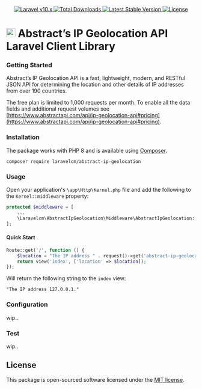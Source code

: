 <p align="center">
    <a href="https://laravel.com">
        <img alt="Laravel v10.x" src="https://img.shields.io/badge/Laravel-v10.x-FF2D20">
    </a>
    <a href="https://packagist.org/packages/laravelcm/abstract-ip-geolocation">
        <img src="https://img.shields.io/packagist/dt/laravelcm/abstract-ip-geolocation" alt="Total Downloads">
    </a>
    <a href="https://packagist.org/packages/laravelcm/abstract-ip-geolocation">
        <img src="https://img.shields.io/packagist/v/laravelcm/abstract-ip-geolocation" alt="Latest Stable Version">
    </a>
    <a href="https://packagist.org/packages/laravelcm/abstract-ip-geolocation">
        <img src="https://img.shields.io/packagist/l/laravelcm/abstract-ip-geolocation" alt="License">
    </a>
</p>

# [<img src="https://assets-global.website-files.com/65166126ca18241731aa26b0/65390de624cb65770560dda5_FAV.png" alt="Abstract API" width="24"/>](https://www.abstractapi.com) Abstract’s IP Geolocation API Laravel Client Library

### Getting Started

Abstract’s IP Geolocation API is a fast, lightweight, modern, and RESTful JSON API for determining the location and other details of IP addresses from over 190 countries.

The free plan is limited to 1,000 requests per month. To enable all the data fields and additional request volumes see [https://www.abstractapi.com/api/ip-geolocation-api#pricing](https://www.abstractapi.com/api/ip-geolocation-api#pricing).

### Installation

The package works with PHP 8 and is available using [Composer](https://getcomposer.org).

```shell
composer require laravelcm/abstract-ip-geolocation
``` 

### Usage

Open your application's `\app\Http\Kernel.php` file and add the following to the `Kernel::middleware` property:

```php
protected $middleware = [
    ...
    \Laravelcm\AbstractIpGeolocation\Middleware\AbstractIpGeolocation::class,
];
```

#### Quick Start

```php
Route::get('/', function () {
    $location = "The IP address " . request()->get('abstract-ip-geolocation')['ip_address'];
    return view('index', ['location' => $location]);
});
```

Will return the following string to the `index` view:

```shell
"The IP address 127.0.0.1."
```

### Configuration
wip..

### Test
wip..

## License

This package is open-sourced software licensed under the [MIT license](https://opensource.org/licenses/MIT).
